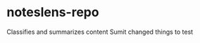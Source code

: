 # noteslens-repo
Classifies and summarizes content
Sumit changed things to test
<!--First Push by Manoj --> 